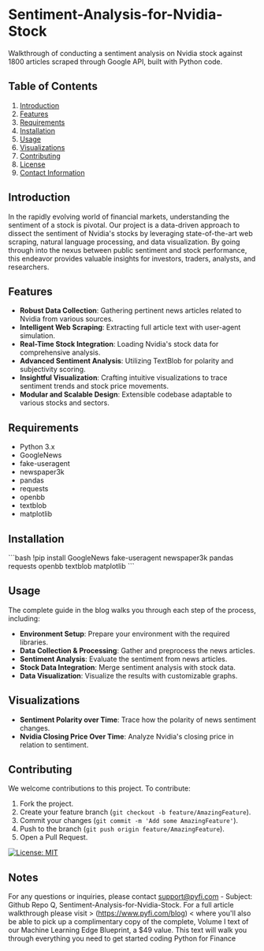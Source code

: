 # Sentiment-Analysis-for-Nvidia-Stock
Walkthrough of conducting a sentiment analysis on Nvidia stock against 1800 articles scraped through Google API, built with Python code. 

## Table of Contents
1. [Introduction](#introduction)
2. [Features](#features)
3. [Requirements](#requirements)
4. [Installation](#installation)
5. [Usage](#usage)
6. [Visualizations](#visualizations)
7. [Contributing](#contributing)
8. [License](#license)
9. [Contact Information](#contact-information)

## Introduction
In the rapidly evolving world of financial markets, understanding the sentiment of a stock is pivotal. Our project is a data-driven approach to dissect the sentiment of Nvidia's stocks by leveraging state-of-the-art web scraping, natural language processing, and data visualization. By going through into the nexus between public sentiment and stock performance, this endeavor provides valuable insights for investors, traders, analysts, and researchers.

## Features
- **Robust Data Collection**: Gathering pertinent news articles related to Nvidia from various sources.
- **Intelligent Web Scraping**: Extracting full article text with user-agent simulation.
- **Real-Time Stock Integration**: Loading Nvidia's stock data for comprehensive analysis.
- **Advanced Sentiment Analysis**: Utilizing TextBlob for polarity and subjectivity scoring.
- **Insightful Visualization**: Crafting intuitive visualizations to trace sentiment trends and stock price movements.
- **Modular and Scalable Design**: Extensible codebase adaptable to various stocks and sectors.

## Requirements
- Python 3.x
- GoogleNews
- fake-useragent
- newspaper3k
- pandas
- requests
- openbb
- textblob
- matplotlib

## Installation
\```bash
!pip install GoogleNews fake-useragent newspaper3k pandas requests openbb textblob matplotlib
\```

## Usage
The complete guide in the blog walks you through each step of the process, including:
- **Environment Setup**: Prepare your environment with the required libraries.
- **Data Collection & Processing**: Gather and preprocess the news articles.
- **Sentiment Analysis**: Evaluate the sentiment from news articles.
- **Stock Data Integration**: Merge sentiment analysis with stock data.
- **Data Visualization**: Visualize the results with customizable graphs.

## Visualizations
- **Sentiment Polarity over Time**: Trace how the polarity of news sentiment changes.
- **Nvidia Closing Price Over Time**: Analyze Nvidia's closing price in relation to sentiment.

## Contributing <a name="Contributing"></a>
We welcome contributions to this project. To contribute:

1. Fork the project.
2. Create your feature branch (`git checkout -b feature/AmazingFeature`).
3. Commit your changes (`git commit -m 'Add some AmazingFeature'`).
4. Push to the branch (`git push origin feature/AmazingFeature`).
5. Open a Pull Request.

[![License: MIT](https://img.shields.io/badge/License-MIT-yellow.svg)](https://opensource.org/licenses/MIT)

## Notes <a name="notes"></a>
For any questions or inquiries, please contact support@pyfi.com - Subject: Github Repo Q, Sentiment-Analysis-for-Nvidia-Stock.
For a full article walkthrough please visit > (https://www.pyfi.com/blog) < where you'll also be able to pick up a complimentary copy of the complete, Volume I text of our Machine Learning Edge Blueprint, a $49 value. This text will walk you through everything you need to get started coding Python for Finance
